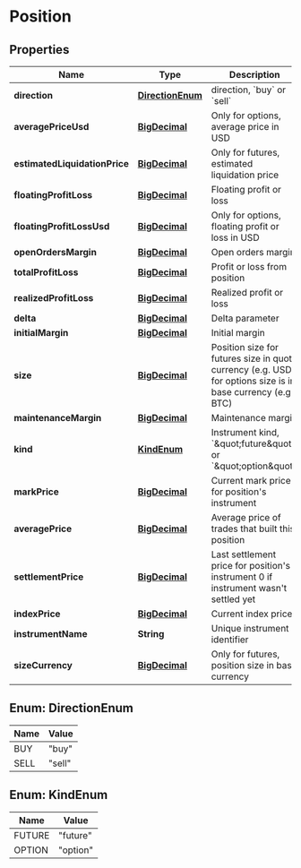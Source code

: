 

# Position

## Properties

Name | Type | Description | Notes
------------ | ------------- | ------------- | -------------
**direction** | [**DirectionEnum**](#DirectionEnum) | direction, &#x60;buy&#x60; or &#x60;sell&#x60; | 
**averagePriceUsd** | [**BigDecimal**](BigDecimal.md) | Only for options, average price in USD |  [optional]
**estimatedLiquidationPrice** | [**BigDecimal**](BigDecimal.md) | Only for futures, estimated liquidation price |  [optional]
**floatingProfitLoss** | [**BigDecimal**](BigDecimal.md) | Floating profit or loss | 
**floatingProfitLossUsd** | [**BigDecimal**](BigDecimal.md) | Only for options, floating profit or loss in USD |  [optional]
**openOrdersMargin** | [**BigDecimal**](BigDecimal.md) | Open orders margin | 
**totalProfitLoss** | [**BigDecimal**](BigDecimal.md) | Profit or loss from position | 
**realizedProfitLoss** | [**BigDecimal**](BigDecimal.md) | Realized profit or loss |  [optional]
**delta** | [**BigDecimal**](BigDecimal.md) | Delta parameter | 
**initialMargin** | [**BigDecimal**](BigDecimal.md) | Initial margin | 
**size** | [**BigDecimal**](BigDecimal.md) | Position size for futures size in quote currency (e.g. USD), for options size is in base currency (e.g. BTC) | 
**maintenanceMargin** | [**BigDecimal**](BigDecimal.md) | Maintenance margin | 
**kind** | [**KindEnum**](#KindEnum) | Instrument kind, &#x60;\&quot;future\&quot;&#x60; or &#x60;\&quot;option\&quot;&#x60; | 
**markPrice** | [**BigDecimal**](BigDecimal.md) | Current mark price for position&#39;s instrument | 
**averagePrice** | [**BigDecimal**](BigDecimal.md) | Average price of trades that built this position | 
**settlementPrice** | [**BigDecimal**](BigDecimal.md) | Last settlement price for position&#39;s instrument 0 if instrument wasn&#39;t settled yet | 
**indexPrice** | [**BigDecimal**](BigDecimal.md) | Current index price | 
**instrumentName** | **String** | Unique instrument identifier | 
**sizeCurrency** | [**BigDecimal**](BigDecimal.md) | Only for futures, position size in base currency |  [optional]



## Enum: DirectionEnum

Name | Value
---- | -----
BUY | &quot;buy&quot;
SELL | &quot;sell&quot;



## Enum: KindEnum

Name | Value
---- | -----
FUTURE | &quot;future&quot;
OPTION | &quot;option&quot;



